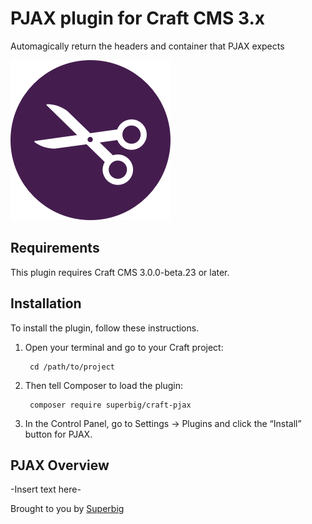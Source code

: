 # PJAX plugin for Craft CMS 3.x

Automagically return the headers and container that PJAX expects

![Screenshot](resources/img/icon.png)

## Requirements

This plugin requires Craft CMS 3.0.0-beta.23 or later.

## Installation

To install the plugin, follow these instructions.

1. Open your terminal and go to your Craft project:

        cd /path/to/project

2. Then tell Composer to load the plugin:

        composer require superbig/craft-pjax

3. In the Control Panel, go to Settings → Plugins and click the “Install” button for PJAX.

## PJAX Overview

-Insert text here-

Brought to you by [Superbig](https://superbig.co)
